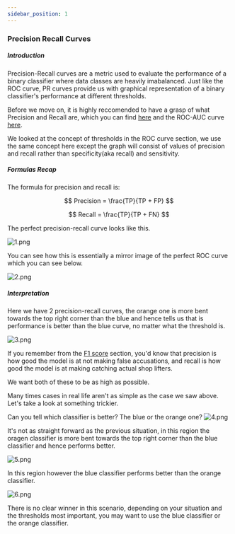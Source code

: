 ```yaml
---
sidebar_position: 1
---
```


### Precision Recall Curves

##### Introduction

Precision-Recall curves are a metric used to evaluate the performance of a binary classifier where data classes are heavily imabalanced. Just like the ROC curve, PR curves provide us with graphical representation of a binary classifier's performance at different thresholds. 

Before we move on, it is highly reccomended to have a grasp of what Precision and Recall are, which you can find [here](./00_F1.md) and the ROC-AUC curve [here](./01_ROC.md).

We looked at the concept of thresholds in the ROC curve section, we use the same concept here except the graph will consist of values of precision and recall rather than specificity(aka recall) and sensitivity. 


##### Formulas Recap

The formula for precision and recall is:

$$
Precision = \frac{TP}{TP + FP}
$$

$$
Recall = \frac{TP}{TP + FN}
$$

The perfect precision-recall curve looks like this.

![1.png](/img/metrics/17_PR/1.png)

You can see how this is essentially a mirror image of the perfect ROC curve which you can see below.

![2.png](/img/metrics/17_PR/2.png)

##### Interpretation

Here we have 2 precision-recall curves, the orange one is more bent towards the top right corner than the blue and hence tells us that is performance is better than the blue curve, no matter what the threshold is.

![3.png](/img/metrics/17_PR/3.png)

If you remember from the [F1 score](./00_F1.md) section, you'd know that precision is how good the model is at not making false accusations, and recall is how good the model is at making catching actual shop lifters.

We want both of these to be as high as possible.

Many times cases in real life aren't as simple as the case we saw above. Let's take a look at something trickier.

Can you tell which classifier is better? The blue or the orange one?
![4.png](/img/metrics/17_PR/4.png)

It's not as straight forward as the previous situation, in this region the oragen classifier is more bent towards the top right corner than the blue classifier and hence performs better.

![5.png](/img/metrics/17_PR/5.png)

In this region however the blue classifier performs better than the orange classifier.

![6.png](/img/metrics/17_PR/6.png)

There is no clear winner in this scenario, depending on your situation and the thresholds most important, you may want to use the blue classifier or the orange classifier.




 